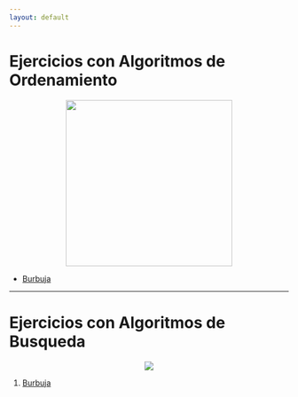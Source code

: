 ```yaml
---
layout: default
---
```




<h1>Ejercicios con Algoritmos de Ordenamiento</h1>


<div align="center">
<img src="https://ugc.kn3.net/i/760x/http://poiritem.files.wordpress.com/2009/12/agentes-basados-en-busqueda.png" width="300" height="300">
</div>


<ul>

  <li><a href="https://github.com/Byrontosh/PrograCD/tree/burbuja" target="_blank">Burbuja</a></li>
  
</ul>



<hr>


<h1>Ejercicios con Algoritmos de Busqueda</h1>

<div align="center">
<img src="https://encrypted-tbn0.gstatic.com/images?q=tbn%3AANd9GcT80aoB0F1j-BIij97MMvrSJp8hiiM5BiR1LQ&usqp=CAU">
</div>


<ol>

  <li><a href="https://github.com/Byrontosh/PrograCD/tree/lineal">Burbuja</a></li>
  
</ol>
